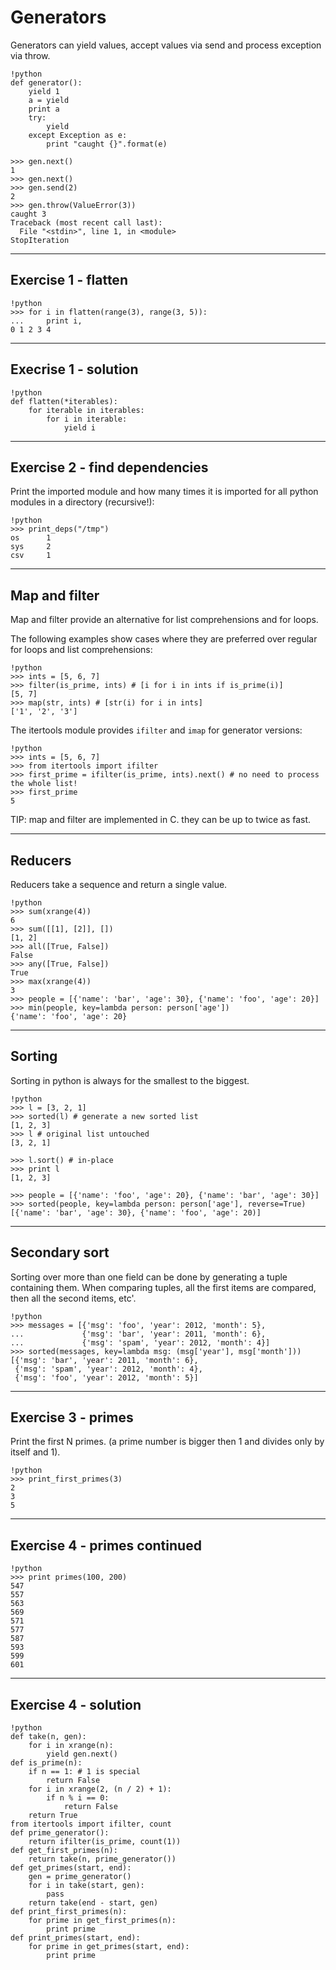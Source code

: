 # Generators 

Generators can yield values, accept values via send and process exception via throw.

	!python
	def generator():
		yield 1
		a = yield
		print a
		try:
			yield
		except Exception as e:
			print "caught {}".format(e)
		
	>>> gen.next()
	1
	>>> gen.next()
	>>> gen.send(2)
	2
	>>> gen.throw(ValueError(3))
	caught 3
	Traceback (most recent call last):
	  File "<stdin>", line 1, in <module>
    StopIteration


---

## Exercise 1 - flatten

	!python
	>>> for i in flatten(range(3), range(3, 5)):
	...     print i,
	0 1 2 3 4

---

## Execrise 1 - solution

	!python
	def flatten(*iterables):
		for iterable in iterables:
			for i in iterable:
				yield i

---

## Exercise 2 - find dependencies

Print the imported module and how many times it is imported for all python modules in a directory (recursive!):

	!python
	>>> print_deps("/tmp")
	os      1
	sys     2
    csv     1
	
---

## Map and filter

Map and filter provide an alternative for list comprehensions and for loops.

The following examples show cases where they are preferred over regular for loops and list comprehensions:

	!python
	>>> ints = [5, 6, 7]
	>>> filter(is_prime, ints) # [i for i in ints if is_prime(i)]
	[5, 7]
	>>> map(str, ints) # [str(i) for i in ints]
	['1', '2', '3']

The itertools module provides `ifilter` and `imap` for generator versions:

	!python
	>>> ints = [5, 6, 7]
	>>> from itertools import ifilter
	>>> first_prime = ifilter(is_prime, ints).next() # no need to process the whole list!
	>>> first_prime
	5
	
TIP: map and filter are implemented in C. they can be up to twice as fast.

---

## Reducers

Reducers take a sequence and return a single value.
	
	!python
	>>> sum(xrange(4))
	6
	>>> sum([[1], [2]], [])
	[1, 2]
	>>> all([True, False])
	False
	>>> any([True, False])
	True
	>>> max(xrange(4))
	3
	>>> people = [{'name': 'bar', 'age': 30}, {'name': 'foo', 'age': 20}]
	>>> min(people, key=lambda person: person['age'])
	{'name': 'foo', 'age': 20}

---

## Sorting

Sorting in python is always for the smallest to the biggest.

	!python
	>>> l = [3, 2, 1]
	>>> sorted(l) # generate a new sorted list
	[1, 2, 3]
	>>> l # original list untouched
	[3, 2, 1]

	>>> l.sort() # in-place
	>>> print l
	[1, 2, 3]

	>>> people = [{'name': 'foo', 'age': 20}, {'name': 'bar', 'age': 30}]
	>>> sorted(people, key=lambda person: person['age'], reverse=True)
	[{'name': 'bar', 'age': 30}, {'name': 'foo', 'age': 20)]
	
---

## Secondary sort

Sorting over more than one field can be done by generating a tuple containing them.
When comparing tuples, all the first items are compared, then all the second items, etc'.

	!python
	>>> messages = [{'msg': 'foo', 'year': 2012, 'month': 5}, 
	...             {'msg': 'bar', 'year': 2011, 'month': 6},
	...             {'msg': 'spam', 'year': 2012, 'month': 4}]  
	>>> sorted(messages, key=lambda msg: (msg['year'], msg['month']))
	[{'msg': 'bar', 'year': 2011, 'month': 6},
     {'msg': 'spam', 'year': 2012, 'month': 4},
	 {'msg': 'foo', 'year': 2012, 'month': 5}]

---

## Exercise 3 - primes

Print the first N primes. (a prime number is bigger then 1 and divides only by itself and 1).

	!python
	>>> print_first_primes(3)
	2
	3
	5

---

## Exercise 4 - primes continued

	!python
	>>> print primes(100, 200)
	547
	557
	563
	569
	571
	577
	587
	593
	599
	601
	
---

## Exercise 4 - solution

	!python
	def take(n, gen):
		for i in xrange(n):
			yield gen.next()
	def is_prime(n):
		if n == 1: # 1 is special
			return False
		for i in xrange(2, (n / 2) + 1):
			if n % i == 0:
				return False
		return True
	from itertools import ifilter, count
	def prime_generator():
		return ifilter(is_prime, count(1))
	def get_first_primes(n):
		return take(n, prime_generator())
	def get_primes(start, end):
		gen = prime_generator()
		for i in take(start, gen):
			pass
		return take(end - start, gen)
	def print_first_primes(n):
		for prime in get_first_primes(n):
			print prime
	def print_primes(start, end):
		for prime in get_primes(start, end):
			print prime
		
